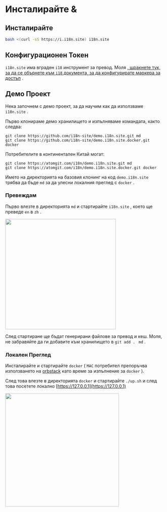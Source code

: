# Инсталирайте &

## Инсталирайте

```sh
bash <(curl -sS https://i.i18n.site) i18n.site
```

## Конфигурационен Токен

`i18n.site` има вграден `i18` инструмент за превод. Моля [, щракнете тук, за да се обърнете към `i18` документа, за да конфигурирате маркера за достъп](/i18/use) .

## Демо Проект

Нека започнем с демо проект, за да научим как да използваме `i18n.site` .

Първо клонираме демо хранилището и изпълняваме командата, както следва:

```
git clone https://github.com/i18n-site/demo.i18n.site.git md
git clone https://github.com/i18n-site/demo.i18n.site.docker.git docker
```

Потребителите в континентален Китай могат:

```
git clone https://atomgit.com/i18n/demo.i18n.site.git md
git clone https://atomgit.com/i18n/demo.i18n.site.docker.git docker
```

Името на директорията на базовия клонинг на код `demo.i18n.site` трябва да бъде `md` за да улесни локалния преглед с `docker` .

### Превеждам

Първо влезте в директорията `md` и стартирайте `i18n.site` , което ще преведе `en` в `zh` .

<img src="https://p.3ti.site/1721114619.avif" style="width:350px">

След стартиране ще бъдат генерирани файлове за превод и кеш. Моля, не забравяйте да ги добавите към хранилището в `git add . ` `md` .

### Локален Преглед

Инсталирайте и стартирайте `docker` ( `MAC` потребител препоръчва използването на [orbstack](https://orbstack.dev) като време за изпълнение за `docker` ).

След това влезте в директорията `docker` и стартирайте `./up.sh` и след това посетете локално [https://127.0.0.1](https://127.0.0.1)

<img src="//p.3ti.site/1721104238.avif" style="width:360px">